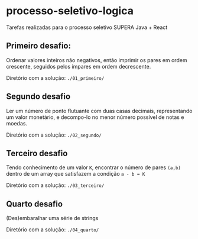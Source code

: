 # processo-seletivo-logica

Tarefas realizadas para o processo seletivo SUPERA Java + React

## Primeiro desafio: 

Ordenar valores inteiros não negativos, então imprimir os pares em ordem crescente, seguidos pelos ímpares em ordem decrescente.

Diretório com a solução: `./01_primeiro/`

## Segundo desafio

Ler um número de ponto flutuante com duas casas decimais, representando um valor monetário, e decompo-lo no menor número possível de notas e moedas.

Diretório com a solução: `./02_segundo/`

## Terceiro desafio

Tendo conhecimento de um valor `K`, encontrar o número de pares `(a,b)` dentro de um array que satisfazem a condição `a - b = K`

Diretório com a solução: `./03_terceiro/`

## Quarto desafio

(Des)embaralhar uma série de strings

Diretório com a solução: `./04_quarto/`
